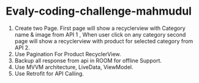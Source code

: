 # Evaly-coding-challenge-mahmudul

1. Create two Page. First page will show a recyclerview with Category name &
image from API 1 , When user click on any category second page will show a
recyclerview with product for selected category from API 2.
2. Use Pagination For Product RecyclerView.
3. Backup all response from api in ROOM for offline Support.
4. Use MVVM architecture, LiveData, ViewModel.
5. Use Retrofit for API Calling.
